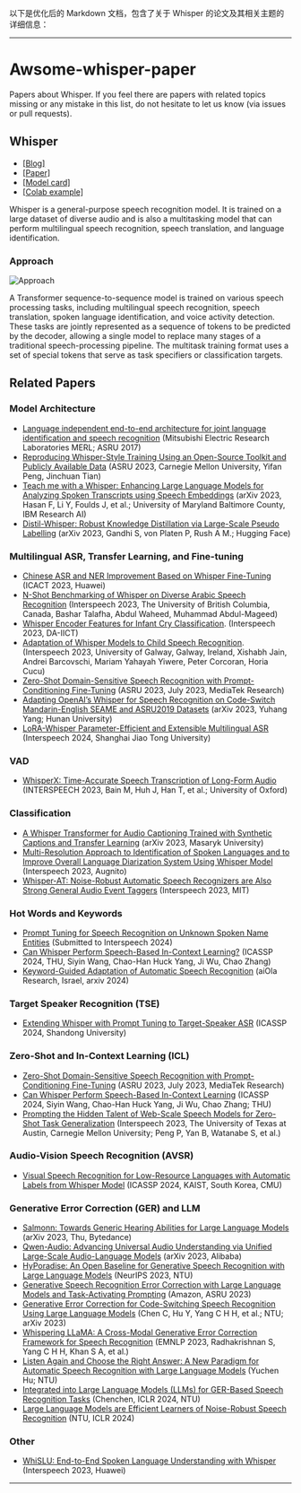 以下是优化后的 Markdown 文档，包含了关于 Whisper 的论文及其相关主题的详细信息：

---

# Awsome-whisper-paper

Papers about Whisper. If you feel there are papers with related topics missing or any mistake in this list, do not hesitate to let us know (via issues or pull requests).

## Whisper

- [[Blog]](https://openai.com/blog/whisper)
- [[Paper]](https://arxiv.org/abs/2212.04356)
- [[Model card]](https://github.com/openai/whisper/blob/main/model-card.md)
- [[Colab example]](https://colab.research.google.com/github/openai/whisper/blob/master/notebooks/LibriSpeech.ipynb)

Whisper is a general-purpose speech recognition model. It is trained on a large dataset of diverse audio and is also a multitasking model that can perform multilingual speech recognition, speech translation, and language identification.

### Approach

![Approach](https://raw.githubusercontent.com/openai/whisper/main/approach.png)

A Transformer sequence-to-sequence model is trained on various speech processing tasks, including multilingual speech recognition, speech translation, spoken language identification, and voice activity detection. These tasks are jointly represented as a sequence of tokens to be predicted by the decoder, allowing a single model to replace many stages of a traditional speech-processing pipeline. The multitask training format uses a set of special tokens that serve as task specifiers or classification targets.

## Related Papers

### Model Architecture
- [Language independent end-to-end architecture for joint language identification and speech recognition](https://www.merl.com/publications/docs/TR2017-003.pdf) (Mitsubishi Electric Research Laboratories MERL; ASRU 2017)
- [Reproducing Whisper-Style Training Using an Open-Source Toolkit and Publicly Available Data](https://arxiv.org/abs/2306.13771) (ASRU 2023, Carnegie Mellon University, Yifan Peng, Jinchuan Tian)
- [Teach me with a Whisper: Enhancing Large Language Models for Analyzing Spoken Transcripts using Speech Embeddings](https://arxiv.org/abs/2311.07014) (arXiv 2023, Hasan F, Li Y, Foulds J, et al.; University of Maryland Baltimore County, IBM Research AI)
- [Distil-Whisper: Robust Knowledge Distillation via Large-Scale Pseudo Labelling](https://arxiv.org/abs/2311.00430) (arXiv 2023, Gandhi S, von Platen P, Rush A M.; Hugging Face)

### Multilingual ASR, Transfer Learning, and Fine-tuning
- [Chinese ASR and NER Improvement Based on Whisper Fine-Tuning](https://ieeexplore.ieee.org/document/9758210) (ICACT 2023, Huawei)
- [N-Shot Benchmarking of Whisper on Diverse Arabic Speech Recognition](https://www.isca-speech.org/archive/interspeech_2023/talafha23_interspeech.html) (Interspeech 2023, The University of British Columbia, Canada, Bashar Talafha, Abdul Waheed, Muhammad Abdul-Mageed)
- [Whisper Encoder Features for Infant Cry Classification](https://www.isca-speech.org/archive/interspeech_2023/). (Interspeech 2023, DA-IICT)
- [Adaptation of Whisper Models to Child Speech Recognition](https://www.isca-speech.org/archive/interspeech_2023/). (Interspeech 2023, University of Galway, Galway, Ireland, Xishabh Jain, Andrei Barcovschi, Mariam Yahayah Yiwere, Peter Corcoran, Horia Cucu)
- [Zero-Shot Domain-Sensitive Speech Recognition with Prompt-Conditioning Fine-Tuning](https://ieeexplore.ieee.org/document/9455454) (ASRU 2023, July 2023, MediaTek Research)
- [Adapting OpenAI’s Whisper for Speech Recognition on Code-Switch Mandarin-English SEAME and ASRU2019 Datasets](https://arxiv.org/abs/2311.17382) (arXiv 2023, Yuhang Yang; Hunan University)
- [LoRA-Whisper Parameter-Efficient and Extensible Multilingual ASR](https://www.isca-speech.org/archive/interspeech_2023/) (Interspeech 2024, Shanghai Jiao Tong University)

### VAD
- [WhisperX: Time-Accurate Speech Transcription of Long-Form Audio](https://www.isca-speech.org/archive/interspeech_2023/) (INTERSPEECH 2023, Bain M, Huh J, Han T, et al.; University of Oxford)

### Classification
- [A Whisper Transformer for Audio Captioning Trained with Synthetic Captions and Transfer Learning](https://arxiv.org/abs/2308.03229) (arXiv 2023, Masaryk University)
- [Multi-Resolution Approach to Identification of Spoken Languages and to Improve Overall Language Diarization System Using Whisper Model](https://www.isca-speech.org/archive/interspeech_2023/) (Interspeech 2023, Augnito)
- [Whisper-AT: Noise-Robust Automatic Speech Recognizers are Also Strong General Audio Event Taggers](https://www.isca-speech.org/archive/interspeech_2023/) (Interspeech 2023, MIT)

### Hot Words and Keywords
- [Prompt Tuning for Speech Recognition on Unknown Spoken Name Entities](https://www.isca-speech.org/archive/interspeech_2023/) (Submitted to Interspeech 2024)
- [Can Whisper Perform Speech-Based In-Context Learning?](https://ieeexplore.ieee.org/document/9506421) (ICASSP 2024, THU, Siyin Wang, Chao-Han Huck Yang, Ji Wu, Chao Zhang)
- [Keyword-Guided Adaptation of Automatic Speech Recognition](https://arxiv.org/abs/2406.00123) (aiOla Research, Israel, arxiv 2024)

### Target Speaker Recognition (TSE)
- [Extending Whisper with Prompt Tuning to Target-Speaker ASR](https://ieeexplore.ieee.org/document/9506421) (ICASSP 2024, Shandong University)

### Zero-Shot and In-Context Learning (ICL)
- [Zero-Shot Domain-Sensitive Speech Recognition with Prompt-Conditioning Fine-Tuning](https://ieeexplore.ieee.org/document/9455454) (ASRU 2023, July 2023, MediaTek Research)
- [Can Whisper Perform Speech-Based In-Context Learning](https://ieeexplore.ieee.org/document/9506421) (ICASSP 2024, Siyin Wang, Chao-Han Huck Yang, Ji Wu, Chao Zhang; THU)
- [Prompting the Hidden Talent of Web-Scale Speech Models for Zero-Shot Task Generalization](https://www.isca-speech.org/archive/interspeech_2023/) (Interspeech 2023, The University of Texas at Austin, Carnegie Mellon University; Peng P, Yan B, Watanabe S, et al.)

### Audio-Vision Speech Recognition (AVSR)
- [Visual Speech Recognition for Low-Resource Languages with Automatic Labels from Whisper Model](https://ieeexplore.ieee.org/document/9506421) (ICASSP 2024, KAIST, South Korea, CMU)

### Generative Error Correction (GER) and LLM
- [Salmonn: Towards Generic Hearing Abilities for Large Language Models](https://arxiv.org/abs/2310.13289) (arXiv 2023, Thu, Bytedance)
- [Qwen-Audio: Advancing Universal Audio Understanding via Unified Large-Scale Audio-Language Models](https://arxiv.org/abs/2311.07919) (arXiv 2023, Alibaba)
- [HyPoradise: An Open Baseline for Generative Speech Recognition with Large Language Models](https://papers.nips.cc/paper/2023/hash/9e10b4ef91cb244f3a3dd3b3a5302c50-Abstract.html) (NeurIPS 2023, NTU)
- [Generative Speech Recognition Error Correction with Large Language Models and Task-Activating Prompting](https://ieeexplore.ieee.org/document/9506421) (Amazon, ASRU 2023)
- [Generative Error Correction for Code-Switching Speech Recognition Using Large Language Models](https://arxiv.org/abs/2310.13013) (Chen C, Hu Y, Yang C H H, et al.; NTU; arXiv 2023)
- [Whispering LLaMA: A Cross-Modal Generative Error Correction Framework for Speech Recognition](https://aclanthology.org/2023.emnlp-main.100) (EMNLP 2023, Radhakrishnan S, Yang C H H, Khan S A, et al.)
- [Listen Again and Choose the Right Answer: A New Paradigm for Automatic Speech Recognition with Large Language Models](https://ieeexplore.ieee.org/document/9506421) (Yuchen Hu; NTU)
- [Integrated into Large Language Models (LLMs) for GER-Based Speech Recognition Tasks](https://openreview.net/forum?id=L3e8DXt8fG) (Chenchen, ICLR 2024, NTU)
- [Large Language Models are Efficient Learners of Noise-Robust Speech Recognition](https://openreview.net/forum?id=L3e8DXt8fG) (NTU, ICLR 2024)

### Other
- [WhiSLU: End-to-End Spoken Language Understanding with Whisper](https://www.isca-speech.org/archive/interspeech_2023/) (Interspeech 2023, Huawei)

---
